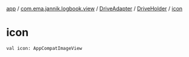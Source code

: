 [app](../../../index.md) / [com.ema.jannik.logbook.view](../../index.md) / [DriveAdapter](../index.md) / [DriveHolder](index.md) / [icon](./icon.md)

# icon

`val icon: AppCompatImageView`